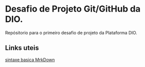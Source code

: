 # Desafio de Projeto Git/GitHub da DIO.
Repósitorio para o primeiro desafio de projeto da Plataforma DIO.

## Links uteis
[sintaxe basica MrkDown](https://www.markdownguide.org/basic-syntax/)
